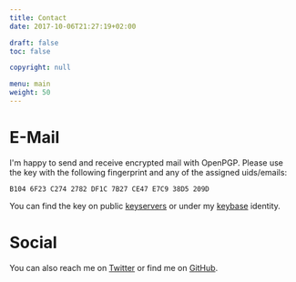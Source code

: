 ```yaml
---
title: Contact
date: 2017-10-06T21:27:19+02:00

draft: false
toc: false

copyright: null

menu: main
weight: 50
---
```


# E-Mail

I'm happy to send and receive encrypted mail with OpenPGP. Please use the key with the following fingerprint and any of the assigned uids/emails:

`B104 6F23 C274 2782 DF1C 7B27 CE47 E7C9 38D5 209D`

[keyservers]: http://pool.sks-keyservers.net/pks/lookup?search=0xB1046F23C2742782DF1C7B27CE47E7C938D5209D&fingerprint=on "Keyserver Pool lookup: 0x38D5209D"
[keybase]: https://keybase.io/baer "Keybase Identity: baer"

You can find the key on public [keyservers] or under my [keybase] identity.

# Social

[Twitter]: https://twitter.com/ansemjo "Twitter: @ansemjo"
[GitHub]: https://github.com/ansemjo "GitHub user: ansemjo"

You can also reach me on [Twitter] or find me on [GitHub].
